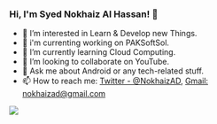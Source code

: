 ### Hi, I'm Syed Nokhaiz Al Hassan! 👋

- 👀 I’m interested in Learn & Develop new Things.
- 🔭 i'm currenting working on PAKSoftSol.
- 🌱 I’m currently learning Cloud Computing.
- 💞️ I’m looking to collaborate on YouTube.
- 💬 Ask me about Android or any tech-related stuff.
- 📫 How to reach me: [Twitter - @NokhaizAD](https://twitter.com/NokhaizAd), [Gmail: nokhaizad@gmail.com](mailto:nokhaizad@gmail.com)

<img src="https://github-readme-stats.vercel.app/api?username=NokhaizAD&&show_icons=true&title_color=ffffff&icon_color=bb2acf&text_color=daf7dc&bg_color=151515" />
<!---
NokhaizAD/NokhaizAD is a ✨ special ✨ repository because its `README.md` (this file) appears on your GitHub profile.
You can click the Preview link to take a look at your changes.
--->
